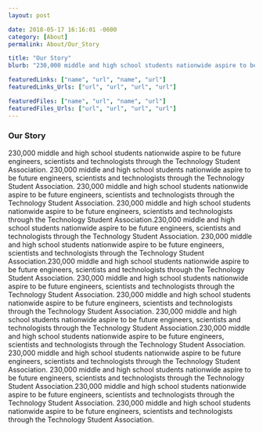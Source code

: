 ```yaml
---
layout: post

date: 2018-05-17 16:16:01 -0600
category: [About]
permalink: About/Our_Story

title: "Our Story"
blurb: "230,000 middle and high school students nationwide aspire to be future engineers, scientists and technologists through the Technology Student Association."

featuredLinks: ["name", "url", "name", "url"]
featuredLinks_Urls: ["url", "url", "url", "url"]

featuredFiles: ["name", "url", "name", "url"]
featuredFiles_Urls: ["url", "url", "url", "url"]
---
```


### Our Story
230,000 middle and high school students nationwide aspire to be future engineers, scientists and technologists through the Technology Student Association.    230,000 middle and high school students nationwide aspire to be future engineers, scientists and technologists through the Technology Student Association.     230,000 middle and high school students nationwide aspire to be future engineers, scientists and technologists through the Technology Student Association.     230,000 middle and high school students nationwide aspire to be future engineers, scientists and technologists through the Technology Student Association.230,000 middle and high school students nationwide aspire to be future engineers, scientists and technologists through the Technology Student Association. 230,000 middle and high school students nationwide aspire to be future engineers, scientists and technologists through the Technology Student Association.230,000 middle and high school students nationwide aspire to be future engineers, scientists and technologists through the Technology Student Association. 230,000 middle and high school students nationwide aspire to be future engineers, scientists and technologists through the Technology Student Association. 230,000 middle and high school students nationwide aspire to be future engineers, scientists and technologists through the Technology Student Association. 230,000 middle and high school students nationwide aspire to be future engineers, scientists and technologists through the Technology Student Association.230,000 middle and high school students nationwide aspire to be future engineers, scientists and technologists through the Technology Student Association.   230,000 middle and high school students nationwide aspire to be future engineers, scientists and technologists through the Technology Student Association. 230,000 middle and high school students nationwide aspire to be future engineers, scientists and technologists through the Technology Student Association.230,000 middle and high school students nationwide aspire to be future engineers, scientists and technologists through the Technology Student Association. 230,000 middle and high school students nationwide aspire to be future engineers, scientists and technologists through the Technology Student Association.
